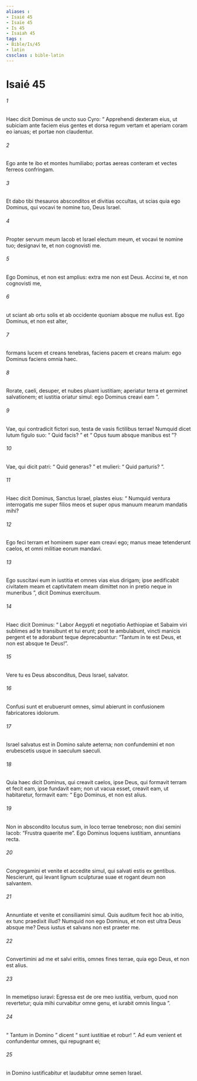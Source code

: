 ```yaml
---
aliases : 
- Isaié 45
- Isaïe 45
- Is 45
- Isaiah 45
tags : 
- Bible/Is/45
- latin
cssclass : bible-latin
---
```


# Isaié 45

###### 1
Haec dicit Dominus de uncto suo Cyro: “ Apprehendi dexteram eius, ut subiciam ante faciem eius gentes et dorsa regum vertam et aperiam coram eo ianuas; et portae non claudentur.
###### 2
Ego ante te ibo et montes humiliabo; portas aereas conteram et vectes ferreos confringam.
###### 3
Et dabo tibi thesauros absconditos et divitias occultas, ut scias quia ego Dominus, qui vocavi te nomine tuo, Deus Israel.
###### 4
Propter servum meum Iacob et Israel electum meum, et vocavi te nomine tuo; designavi te, et non cognovisti me.
###### 5
Ego Dominus, et non est amplius: extra me non est Deus. Accinxi te, et non cognovisti me,
###### 6
ut sciant ab ortu solis et ab occidente quoniam absque me nullus est. Ego Dominus, et non est alter,
###### 7
formans lucem et creans tenebras, faciens pacem et creans malum: ego Dominus faciens omnia haec.
###### 8
Rorate, caeli, desuper, et nubes pluant iustitiam; aperiatur terra et germinet salvationem; et iustitia oriatur simul: ego Dominus creavi eam ”.
###### 9
Vae, qui contradicit fictori suo, testa de vasis fictilibus terrae! Numquid dicet lutum figulo suo: “ Quid facis? ” et “ Opus tuum absque manibus est ”?
###### 10
Vae, qui dicit patri: “ Quid generas? ” et mulieri: “ Quid parturis? ”.
###### 11
Haec dicit Dominus, Sanctus Israel, plastes eius: “ Numquid ventura interrogatis me super filios meos et super opus manuum mearum mandatis mihi?
###### 12
Ego feci terram et hominem super eam creavi ego; manus meae tetenderunt caelos, et omni militiae eorum mandavi.
###### 13
Ego suscitavi eum in iustitia et omnes vias eius dirigam; ipse aedificabit civitatem meam et captivitatem meam dimittet non in pretio neque in muneribus ”, dicit Dominus exercituum.
###### 14
Haec dicit Dominus: “ Labor Aegypti et negotiatio Aethiopiae et Sabaim viri sublimes ad te transibunt et tui erunt; post te ambulabunt, vincti manicis pergent et te adorabunt teque deprecabuntur: “Tantum in te est Deus, et non est absque te Deus!”.
###### 15
Vere tu es Deus absconditus, Deus Israel, salvator.
###### 16
Confusi sunt et erubuerunt omnes, simul abierunt in confusionem fabricatores idolorum.
###### 17
Israel salvatus est in Domino salute aeterna; non confundemini et non erubescetis usque in saeculum saeculi.
###### 18
Quia haec dicit Dominus, qui creavit caelos, ipse Deus, qui formavit terram et fecit eam, ipse fundavit eam; non ut vacua esset, creavit eam, ut habitaretur, formavit eam: “ Ego Dominus, et non est alius.
###### 19
Non in abscondito locutus sum, in loco terrae tenebroso; non dixi semini Iacob: “Frustra quaerite me”. Ego Dominus loquens iustitiam, annuntians recta.
###### 20
Congregamini et venite et accedite simul, qui salvati estis ex gentibus. Nescierunt, qui levant lignum sculpturae suae et rogant deum non salvantem.
###### 21
Annuntiate et venite et consiliamini simul. Quis auditum fecit hoc ab initio, ex tunc praedixit illud? Numquid non ego Dominus, et non est ultra Deus absque me? Deus iustus et salvans non est praeter me.
###### 22
Convertimini ad me et salvi eritis, omnes fines terrae, quia ego Deus, et non est alius.
###### 23
In memetipso iuravi: Egressa est de ore meo iustitia, verbum, quod non revertetur; quia mihi curvabitur omne genu, et iurabit omnis lingua ”.
###### 24
“ Tantum in Domino ” dicent “ sunt iustitiae et robur! ”. Ad eum venient et confundentur omnes, qui repugnant ei;
###### 25
in Domino iustificabitur et laudabitur omne semen Israel.

